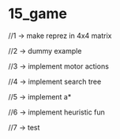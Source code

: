 # 15_game

//1 -> make reprez in 4x4 matrix

//2 -> dummy example

//3 -> implement motor actions

//4 -> implement search tree

//5 -> implement a*

//6 -> implement heuristic fun

//7 -> test

